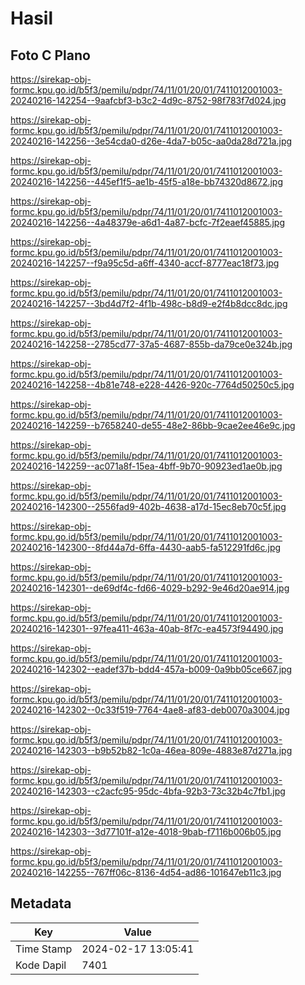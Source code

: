 # Hasil

## Foto C Plano

https://sirekap-obj-formc.kpu.go.id/b5f3/pemilu/pdpr/74/11/01/20/01/7411012001003-20240216-142254--9aafcbf3-b3c2-4d9c-8752-98f783f7d024.jpg

https://sirekap-obj-formc.kpu.go.id/b5f3/pemilu/pdpr/74/11/01/20/01/7411012001003-20240216-142256--3e54cda0-d26e-4da7-b05c-aa0da28d721a.jpg

https://sirekap-obj-formc.kpu.go.id/b5f3/pemilu/pdpr/74/11/01/20/01/7411012001003-20240216-142256--445ef1f5-ae1b-45f5-a18e-bb74320d8672.jpg

https://sirekap-obj-formc.kpu.go.id/b5f3/pemilu/pdpr/74/11/01/20/01/7411012001003-20240216-142256--4a48379e-a6d1-4a87-bcfc-7f2eaef45885.jpg

https://sirekap-obj-formc.kpu.go.id/b5f3/pemilu/pdpr/74/11/01/20/01/7411012001003-20240216-142257--f9a95c5d-a6ff-4340-accf-8777eac18f73.jpg

https://sirekap-obj-formc.kpu.go.id/b5f3/pemilu/pdpr/74/11/01/20/01/7411012001003-20240216-142257--3bd4d7f2-4f1b-498c-b8d9-e2f4b8dcc8dc.jpg

https://sirekap-obj-formc.kpu.go.id/b5f3/pemilu/pdpr/74/11/01/20/01/7411012001003-20240216-142258--2785cd77-37a5-4687-855b-da79ce0e324b.jpg

https://sirekap-obj-formc.kpu.go.id/b5f3/pemilu/pdpr/74/11/01/20/01/7411012001003-20240216-142258--4b81e748-e228-4426-920c-7764d50250c5.jpg

https://sirekap-obj-formc.kpu.go.id/b5f3/pemilu/pdpr/74/11/01/20/01/7411012001003-20240216-142259--b7658240-de55-48e2-86bb-9cae2ee46e9c.jpg

https://sirekap-obj-formc.kpu.go.id/b5f3/pemilu/pdpr/74/11/01/20/01/7411012001003-20240216-142259--ac071a8f-15ea-4bff-9b70-90923ed1ae0b.jpg

https://sirekap-obj-formc.kpu.go.id/b5f3/pemilu/pdpr/74/11/01/20/01/7411012001003-20240216-142300--2556fad9-402b-4638-a17d-15ec8eb70c5f.jpg

https://sirekap-obj-formc.kpu.go.id/b5f3/pemilu/pdpr/74/11/01/20/01/7411012001003-20240216-142300--8fd44a7d-6ffa-4430-aab5-fa512291fd6c.jpg

https://sirekap-obj-formc.kpu.go.id/b5f3/pemilu/pdpr/74/11/01/20/01/7411012001003-20240216-142301--de69df4c-fd66-4029-b292-9e46d20ae914.jpg

https://sirekap-obj-formc.kpu.go.id/b5f3/pemilu/pdpr/74/11/01/20/01/7411012001003-20240216-142301--97fea411-463a-40ab-8f7c-ea4573f94490.jpg

https://sirekap-obj-formc.kpu.go.id/b5f3/pemilu/pdpr/74/11/01/20/01/7411012001003-20240216-142302--eadef37b-bdd4-457a-b009-0a9bb05ce667.jpg

https://sirekap-obj-formc.kpu.go.id/b5f3/pemilu/pdpr/74/11/01/20/01/7411012001003-20240216-142302--0c33f519-7764-4ae8-af83-deb0070a3004.jpg

https://sirekap-obj-formc.kpu.go.id/b5f3/pemilu/pdpr/74/11/01/20/01/7411012001003-20240216-142303--b9b52b82-1c0a-46ea-809e-4883e87d271a.jpg

https://sirekap-obj-formc.kpu.go.id/b5f3/pemilu/pdpr/74/11/01/20/01/7411012001003-20240216-142303--c2acfc95-95dc-4bfa-92b3-73c32b4c7fb1.jpg

https://sirekap-obj-formc.kpu.go.id/b5f3/pemilu/pdpr/74/11/01/20/01/7411012001003-20240216-142303--3d77101f-a12e-4018-9bab-f7116b006b05.jpg

https://sirekap-obj-formc.kpu.go.id/b5f3/pemilu/pdpr/74/11/01/20/01/7411012001003-20240216-142255--767ff06c-8136-4d54-ad86-101647eb11c3.jpg


## Metadata

| Key        | Value               |
| ---------- | ------------------- |
| Time Stamp | 2024-02-17 13:05:41 |
| Kode Dapil | 7401                |



